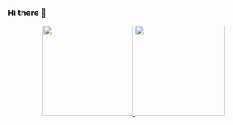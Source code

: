 ### Hi there 👋

<div align="center">
  <a href="https://github.com/RuanSDias">
  <img height="180em" src="https://github-readme-stats.vercel.app/api?username=RuanSDias&show_icons=true&theme=dracula&include_all_commits=true&count_private=true"/>
  <img height="180em" src="https://github-readme-stats.vercel.app/api/top-langs/?username=RuanSDias&layout=compact&langs_count=7&theme=dracula"/>
</div>

